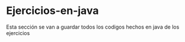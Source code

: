 # Ejercicios-en-java
Esta sección se van a guardar todos los codigos hechos en java de los ejercicios
